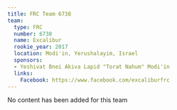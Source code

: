 ```yaml
---
title: FRC Team 6738
team:
  type: FRC
  number: 6738
  name: Excalibur
  rookie_year: 2017
  location: Modi'in, Yerushalayim, Israel
  sponsors:
  - Yeshivat Bnei Akiva Lapid "Torat Nahum" Modi'in
  links:
    Facebook: https://www.facebook.com/excaliburfrc
---
```


No content has been added for this team